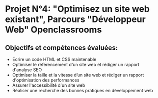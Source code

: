 # Projet N°4: "Optimisez un site web existant", Parcours "Développeur Web" Openclassrooms
<h2>Objectifs et compétences évaluées:</h2>
<ul>
  <li>
    Écrire un code HTML et CSS maintenable
  </li>
  <li>
    Optimiser le référencement d'un site web et rédiger un rapport d'analyse SEO
  </li>
  <li>
    Optimiser la taille et la vitesse d’un site web et rédiger un rapport d'optimisation des performances
  </li>
  <li>
    Assurer l'accessibilité d'un site web
  </li>
  <li>
    Réaliser une recherche des bonnes pratiques en développement web
  </li>
</ul>
